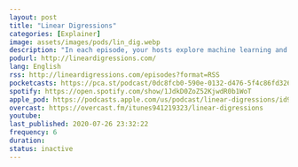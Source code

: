 ```yaml
---
layout: post
title: "Linear Digression‪s‬"
categories: [Explainer]
image: assets/images/pods/lin_dig.webp
description: "In each episode, your hosts explore machine learning and data science through interesting (and often very unusual) applications."
podurl: http://lineardigressions.com/
lang: English
rss: http://lineardigressions.com/episodes?format=RSS
pocketcasts: https://pca.st/podcast/0dc8fcb0-590e-0132-d476-5f4c86fd3263
spotify: https://open.spotify.com/show/1JdkD0ZoZ52KjwdR0b1WoT
apple_pod: https://podcasts.apple.com/us/podcast/linear-digressions/id941219323
overcast: https://overcast.fm/itunes941219323/linear-digressions
youtube:
last_published: 2020-07-26 23:32:22
frequency: 6
duration:
status: inactive
---
```

